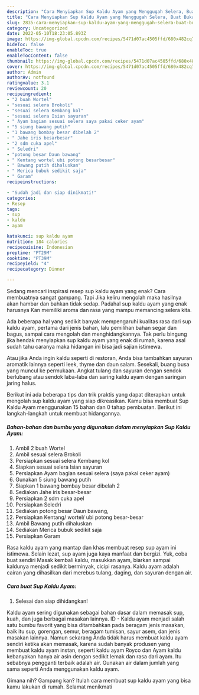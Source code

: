 ```yaml
---
description: "Cara Menyiapkan Sup Kaldu Ayam yang Menggugah Selera, Buat Buka Puasa Menggugah Selera"
title: "Cara Menyiapkan Sup Kaldu Ayam yang Menggugah Selera, Buat Buka Puasa Menggugah Selera"
slug: 2835-cara-menyiapkan-sup-kaldu-ayam-yang-menggugah-selera-buat-buka-puasa-menggugah-selera
category: Uncategorized
date: 2022-05-10T18:23:05.893Z
image: https://img-global.cpcdn.com/recipes/5471d07ac4505ffd/680x482cq70/sup-kaldu-ayam-foto-resep-utama.jpg
hideToc: false
enableToc: true
enableTocContent: false
thumbnail: https://img-global.cpcdn.com/recipes/5471d07ac4505ffd/680x482cq70/sup-kaldu-ayam-foto-resep-utama.jpg
cover: https://img-global.cpcdn.com/recipes/5471d07ac4505ffd/680x482cq70/sup-kaldu-ayam-foto-resep-utama.jpg
author: Admin
authorAv: notfound
ratingvalue: 3.1
reviewcount: 20
recipeingredient:
- "2 buah Wortel"
- "sesuai selera Brokoli"
- "sesuai selera Kembang kol"
- "sesuai selera Isian sayuran"
- " Ayam bagian sesuai selera saya pakai ceker ayam"
- "5 siung bawang putih"
- "1 bawang bombay besar dibelah 2"
- " Jahe iris besarbesar"
- "2 sdm cuka apel"
- " Seledri"
- "potong besar Daun bawang"
- " Kentang wortel ubi potong besarbesar"
- " Bawang putih dihaluskan"
- " Merica bubuk sedikit saja"
- " Garam"
recipeinstructions:

- "Sudah jadi dan siap dinikmati!"
categories:
- Resep
tags:
- sup
- kaldu
- ayam

katakunci: sup kaldu ayam 
nutrition: 184 calories
recipecuisine: Indonesian
preptime: "PT29M"
cooktime: "PT39M"
recipeyield: "4"
recipecategory: Dinner

---
```



Sedang mencari inspirasi resep sup kaldu ayam yang enak? Cara membuatnya sangat gampang. Tapi Jika keliru mengolah maka hasilnya akan hambar dan bahkan tidak sedap. Padahal sup kaldu ayam yang enak harusnya Kan memiliki aroma dan rasa yang mampu memancing selera kita.


Ada beberapa hal yang sedikit banyak mempengaruhi kualitas rasa dari sup kaldu ayam, pertama dari jenis bahan, lalu pemilihan bahan segar dan bagus, sampai cara mengolah dan menghidangkannya. Tak perlu bingung jika hendak menyiapkan sup kaldu ayam yang enak di rumah, karena asal sudah tahu caranya maka hidangan ini bisa jadi sajian istimewa.

Atau jika Anda ingin kaldu seperti di restoran, Anda bisa tambahkan sayuran aromatik lainnya seperti leek, thyme dan daun salam. Sesekali, buang busa yang muncul ke permukaan. Angkat tulang dan sayuran dengan sendok berlubang atau sendok laba-laba dan saring kaldu ayam dengan saringan jaring halus.


Berikut ini ada beberapa tips dan trik praktis yang dapat diterapkan untuk mengolah sup kaldu ayam yang siap dikreasikan. Kamu bisa membuat Sup Kaldu Ayam menggunakan 15 bahan dan 0 tahap pembuatan. Berikut ini langkah-langkah untuk membuat hidangannya.

<!--inarticleads1-->

##### Bahan-bahan dan bumbu yang digunakan dalam menyiapkan Sup Kaldu Ayam:

1. Ambil 2 buah Wortel
1. Ambil sesuai selera Brokoli
1. Persiapkan sesuai selera Kembang kol
1. Siapkan sesuai selera Isian sayuran
1. Persiapkan  Ayam bagian sesuai selera (saya pakai ceker ayam)
1. Gunakan 5 siung bawang putih
1. Siapkan 1 bawang bombay besar dibelah 2
1. Sediakan  Jahe iris besar-besar
1. Persiapkan 2 sdm cuka apel
1. Persiapkan  Seledri
1. Sediakan potong besar Daun bawang,
1. Persiapkan  Kentang/ wortel/ ubi potong besar-besar
1. Ambil  Bawang putih dihaluskan
1. Sediakan  Merica bubuk sedikit saja
1. Persiapkan  Garam


Rasa kaldu ayam yang mantap dan khas membuat resep sup ayam ini istimewa. Selain lezat, sup ayam juga kaya manfaat dan bergizi. Yuk, coba buat sendiri Masak kembali kaldu, masukkan ayam, biarkan sampai kaldunya menjadi sedikit berminyak, cicipi rasanya. Kaldu ayam adalah cairan yang dihasilkan dari merebus tulang, daging, dan sayuran dengan air. 

<!--inarticleads2-->

##### Cara buat Sup Kaldu Ayam:


1. Selesai dan siap dihidangkan!

Kaldu ayam sering digunakan sebagai bahan dasar dalam memasak sup, kuah, dan juga berbagai masakan lainnya. ID - Kaldu ayam menjadi salah satu bumbu favorit yang bisa ditambahkan pada beragam jenis masakan, baik itu sup, gorengan, semur, beragam tumisan, sayur asem, dan jenis masakan lainnya. Namun sekarang Anda tidak harus membuat kaldu ayam sendiri ketika akan memasak, karena sudah banyak produsen yang membuat kaldu ayam instan, seperti kaldu ayam Royco dan Ayam kaldu kebanyakan hanya air asin dengan sedikit lemak dan rasa dari ayam. Itu sebabnya pengganti terbaik adalah air. Gunakan air dalam jumlah yang sama seperti Anda menggunakan kaldu ayam. 

Gimana nih? Gampang kan? Itulah cara membuat sup kaldu ayam yang bisa kamu lakukan di rumah. Selamat menikmati
